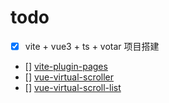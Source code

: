 # todo

- [x] vite + vue3 + ts + votar 项目搭建
- [] [vite-plugin-pages](https://github.com/hannoeru/vite-plugin-pages)
- [] [vue-virtual-scroller](https://github.com/Akryum/vue-virtual-scroller)
- [] [vue-virtual-scroll-list](https://github.com/tangbc/vue-virtual-scroll-list)

